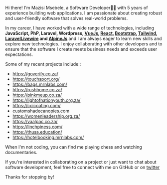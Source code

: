 Hi there! I'm Mazisi Msebele, a Software Developer👨‍💻 with 5 years of experience building web applications. I am passionate about creating robust and user-friendly software that solves real-world problems.



In my career, I have worked with a wide range of technologies, including **JavaScript, PhP, Laravel, Wordpress, [VueJs](https://vuejs.org), [React](https://react.dev/), [Bootstrap](https://getbootstrap.com/), [Tailwind](), [LaravelLivewire](https://laravel-livewire.com/) and  [AlpineJs](https://alpinejs.dev/)** and I am always eager to learn new skills and explore new technologies. I enjoy collaborating with other developers and  to ensure that the software I create meets business needs and exceeds user expectations.



Some of my recent projects include::
- https://goverify.co.za/
- https://touchsport.org/
- https://bags.mrnlabs.com/
- https://rushhome.co.za/
- https://pinkmeup.co.za/
- https://lightofnationyouth.org.za/
- https://ccicoating.com/
- customshadecanopies.com
- https://womenleadership.org.za/
- https://vaalpac.co.za/
- https://linchpiness.com/
- https://thusa.education/
- https://hotelbooking.mrnlabs.com/

When I'm not coding, you can find me playing chess and watching documentaries.

If you're interested in collaborating on a project or just want to chat about software development, feel free to connect with me on GitHub or on [twitter](https://twitter.com/msebele_msesh) 

Thanks for stopping by!
